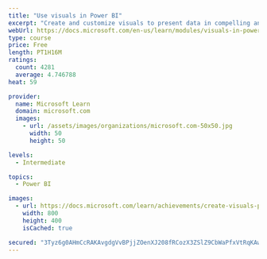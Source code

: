 ```yaml
---
title: "Use visuals in Power BI"
excerpt: "Create and customize visuals to present data in compelling and insightful ways."
webUrl: https://docs.microsoft.com/en-us/learn/modules/visuals-in-power-bi/
type: course
price: Free
length: PT1H16M
ratings:
  count: 4281
  average: 4.746788
heat: 59

provider:
  name: Microsoft Learn
  domain: microsoft.com
  images:
    - url: /assets/images/organizations/microsoft.com-50x50.jpg
      width: 50
      height: 50

levels:
  - Intermediate

topics:
  - Power BI

images:
  - url: https://docs.microsoft.com/learn/achievements/create-visuals-power-bi-desktop-social.png
    width: 800
    height: 400
    isCached: true

secured: "3Tyz6g0AHmCcRAKAvgdgVvBPjjZOenXJ208fRCozX3ZSlZ9CbWaPfxVtRqKAwNFL+08IcRjm5NhqXo00p+N6OFfTyw0JnNoXLxQMbVlIlS3Vb5mFmv6qoD/7SjE8zL2MoqrN8mu7l02icnBxViHsgshDerWaLy2Jx20+yO4x1hTUscP6ohFysLo8CP7W018ElwaXphEAadxL6ovTxATBUDUsyIkBptWtNWmYsRHvak4w7B9szeIMYFcD43bzfNsDKHAfJCMHhzFzpLX+kmEP5PSa5QTAQJiIDo+3eCnV+SJyBqRhsksS2ak8LlPgbiLpHPPfxujtioNX9Gd4/Kk5TOzD3gxMT0kv/OGGQvDyICeDfO7hsKIGnSrfXoMrcDcK67sxjt9CZ2MzF9/UarnRg/ahO1sj9nOBoZ/Q8GiIVLs=;kcnEQE+SH5IIh1Qh1KsBAw=="
---
```


